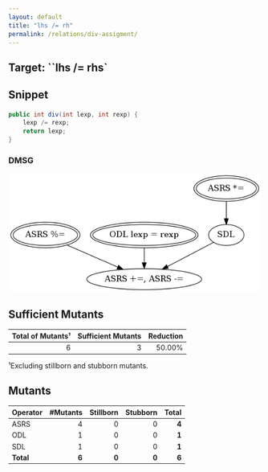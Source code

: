 ```yaml
---
layout: default
title: "lhs /= rh"
permalink: /relations/div-assigment/
---
```

## Target: ``lhs /= rhs`

## Snippet


```java
public int div(int lexp, int rexp) {
    lexp /= rexp;
    return lexp;
}
```


### DMSG

![image](images/dmsg_div-assigment.png)

## Sufficient Mutants


|Total of Mutants¹    | Sufficient Mutants |Reduction |
|                ---: |               ---: |     ---: |  
| 6                   | 3                  |50.00%    |

¹Excluding stillborn and stubborn mutants.

## Mutants



| Operator | #Mutants | Stillborn | Stubborn | Total  |
| :---     |     ---: |      ---: |     ---: |   ---: |
| ASRS     | 4        | 0         | 0        | **4**  |
| ODL      | 1        | 0         | 0        | **1**  |
| SDL      | 1        | 0         | 0        | **1**  |
|**Total** | **6**    | **0**     | **0**    | **6**  |
